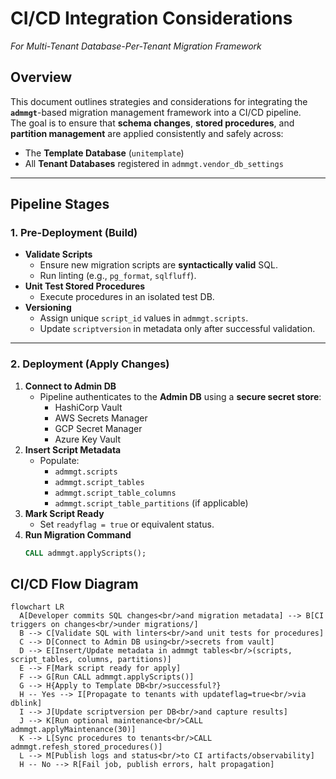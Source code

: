 # CI/CD Integration Considerations  
_For Multi-Tenant Database-Per-Tenant Migration Framework_

## Overview
This document outlines strategies and considerations for integrating the **`admmgt`**-based migration management framework into a CI/CD pipeline.  
The goal is to ensure that **schema changes**, **stored procedures**, and **partition management** are applied consistently and safely across:

- The **Template Database** (`unitemplate`)
- All **Tenant Databases** registered in `admmgt.vendor_db_settings`

---

## Pipeline Stages

### 1. **Pre-Deployment (Build)**
- **Validate Scripts**  
  - Ensure new migration scripts are **syntactically valid** SQL.
  - Run linting (e.g., `pg_format`, `sqlfluff`).
- **Unit Test Stored Procedures**  
  - Execute procedures in an isolated test DB.
- **Versioning**  
  - Assign unique `script_id` values in `admmgt.scripts`.
  - Update `scriptversion` in metadata only after successful validation.

---

### 2. **Deployment (Apply Changes)**
1. **Connect to Admin DB**
   - Pipeline authenticates to the **Admin DB** using a **secure secret store**:
     - HashiCorp Vault  
     - AWS Secrets Manager  
     - GCP Secret Manager  
     - Azure Key Vault  
2. **Insert Script Metadata**
   - Populate:
     - `admmgt.scripts`
     - `admmgt.script_tables`
     - `admmgt.script_table_columns`
     - `admmgt.script_table_partitions` (if applicable)
3. **Mark Script Ready**
   - Set `readyflag = true` or equivalent status.
4. **Run Migration Command**
   ```sql
   CALL admmgt.applyScripts();

## CI/CD Flow Diagram

```mermaid
flowchart LR
  A[Developer commits SQL changes<br/>and migration metadata] --> B[CI triggers on changes<br/>under migrations/]
  B --> C[Validate SQL with linters<br/>and unit tests for procedures]
  C --> D[Connect to Admin DB using<br/>secrets from vault]
  D --> E[Insert/Update metadata in admmgt tables<br/>(scripts, script_tables, columns, partitions)]
  E --> F[Mark script ready for apply]
  F --> G[Run CALL admmgt.applyScripts()]
  G --> H{Apply to Template DB<br/>successful?}
  H -- Yes --> I[Propagate to tenants with updateflag=true<br/>via dblink]
  I --> J[Update scriptversion per DB<br/>and capture results]
  J --> K[Run optional maintenance<br/>CALL admmgt.applyMaintenance(30)]
  K --> L[Sync procedures to tenants<br/>CALL admmgt.refesh_stored_procedures()]
  L --> M[Publish logs and status<br/>to CI artifacts/observability]
  H -- No --> R[Fail job, publish errors, halt propagation]